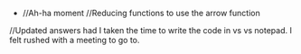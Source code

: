 - //Ah-ha moment
//Reducing functions to use the arrow function

//Updated answers had I taken the time to write the code in vs vs notepad.  I felt rushed with a meeting to go to.
